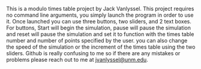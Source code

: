 This is a modulo times table project by Jack Vanlyssel. This project requires no command line arguments, you simply launch the program in order to use it. Once launched you can use three buttons, two sliders, and 2 text boxes. For buttons, Start will begin the simulation, pause will pause the simulation and reset will pause the simulation and set it to function with the times table number and number of points specified by the user. you can also change the speed of the simulation or the increment of the times table using the two sliders. Github is really confusing to me so if there are any mistakes or problems please reach out to me at jvanlyssel@unm.edu.
